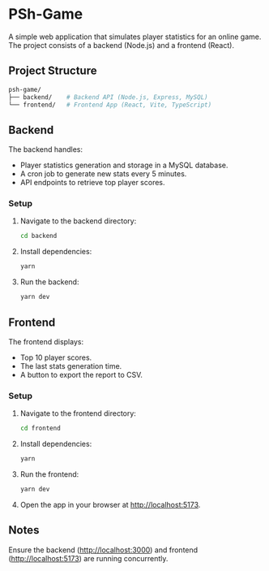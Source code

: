 # PSh-Game

A simple web application that simulates player statistics for an online game. The project consists of a backend (Node.js) and a frontend (React).

## Project Structure

```bash
psh-game/
├── backend/    # Backend API (Node.js, Express, MySQL)
└── frontend/   # Frontend App (React, Vite, TypeScript)
```

## Backend

The backend handles:
* Player statistics generation and storage in a MySQL database.
* A cron job to generate new stats every 5 minutes.
* API endpoints to retrieve top player scores.

### Setup

1. Navigate to the backend directory:
   ```bash
   cd backend
   ```

2. Install dependencies:
   ```bash
   yarn
   ```

3. Run the backend:
   ```bash
   yarn dev
   ```

## Frontend

The frontend displays:
* Top 10 player scores.
* The last stats generation time.
* A button to export the report to CSV.

### Setup

1. Navigate to the frontend directory:
   ```bash
   cd frontend
   ```

2. Install dependencies:
   ```bash
   yarn
   ```

3. Run the frontend:
   ```bash
   yarn dev
   ```

4. Open the app in your browser at [http://localhost:5173](http://localhost:5173).

## Notes

Ensure the backend ([http://localhost:3000](http://localhost:3000)) and frontend ([http://localhost:5173](http://localhost:5173)) are running concurrently.